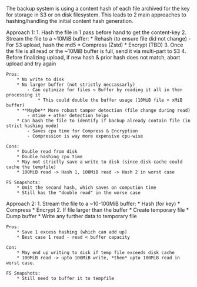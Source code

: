 The backup system is using a content hash of each file archived for the key for storage in S3 or on disk filesystem. This leads to 2 main approaches to hashing/handling the initial content hash generation.

Approach 1:
    1. Hash the file in 1 pass before hand to get the content-key
    2. Stream the file to a ~10MiB buffer:
        * Rehash (to ensure file did not change)
            - For S3 upload, hash the md5
        * Compress (Zstd)
        * Encrypt (TBD)
    3. Once the file is all read or the ~10MiB buffer is full, send it via multi-part to S3
    4. Before finalizing upload, if new hash & prior hash does not match, abort upload and try again

    Pros:
        * No write to disk
        * No larger buffer (not strictly neccassarly)
            - Can optimize for files < Buffer by reading it all in then processing it
                * This could double the buffer usage (10MiB file + xMiB buffer)
        * **Maybe** More robust tamper detection (file change during read)
            - mtime + other detection helps
        * Can hash the file to identify if backup already contain file (in strict hashing mode)
            - Saves cpu time for Compress & Encryption
            - Compression is way more expensive cpu-wise

    Cons:
        * Double read from disk
        * Double hashing cpu time
        * May not strictly save a write to disk (since disk cache could cache the tempfile)
        * 100MiB read -> Hash 1, 100MiB read -> Hash 2 in worst case

    FS Snapshots:
        * Omit the second hash, which saves on compution time
        * Still has the "double read" in the worse case

Approach 2:
    1. Stream the file to a ~10-100MiB buffer:
        * Hash (for key)
        * Compress
        * Encrypt
    2. If file larger than the buffer
        * Create temporary file
        * Dump buffer
        * Write any further data to temporary file

    Pros:
        * Save 1 excess hashing (which can add up)
        * Best case 1 read - read < buffer capacity

    Con:
        * May end up writing to disk if temp file exceeds disk cache
        * 100MiB read -> upto 100MiB write, *then* upto 100MiB read in worst case.

    FS Snapshots:
        * Still need to buffer it to tempfile
